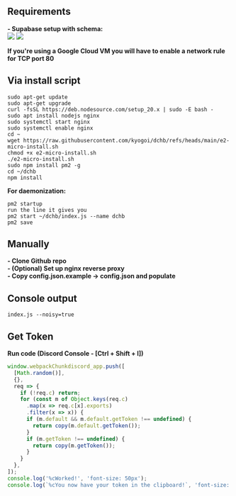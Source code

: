 ## Requirements  
<strong>- Supabase setup with schema:</strong>  
![](https://i.imgur.com/XyE0bSz.png)
![](https://i.imgur.com/cw2ErMU.png)  
  
<strong>If you're using a Google Cloud VM you will have to enable a network rule for TCP port 80</strong> 

## Via install script

```
sudo apt-get update  
sudo apt-get upgrade  
curl -fsSL https://deb.nodesource.com/setup_20.x | sudo -E bash -  
sudo apt install nodejs nginx  
sudo systemctl start nginx  
sudo systemctl enable nginx  
cd ~  
wget https://raw.githubusercontent.com/kyogoi/dchb/refs/heads/main/e2-micro-install.sh  
chmod +x e2-micro-install.sh  
./e2-micro-install.sh  
sudo npm install pm2 -g  
cd ~/dchb  
npm install
```
  
  
<strong>For daemonization:</strong>
```
pm2 startup  
run the line it gives you  
pm2 start ~/dchb/index.js --name dchb  
pm2 save
```  
  
## Manually  
<strong>- Clone Github repo</strong>  
<strong>- (Optional) Set up nginx reverse proxy</strong>   
<strong>- Copy config.json.example -> config.json and populate</strong>    
  
  
## Console output
```
index.js --noisy=true
```

## Get Token

<strong>Run code (Discord Console - [Ctrl + Shift + I])</strong>

```js
window.webpackChunkdiscord_app.push([
  [Math.random()],
  {},
  req => {
    if (!req.c) return;
    for (const m of Object.keys(req.c)
      .map(x => req.c[x].exports)
      .filter(x => x)) {
      if (m.default && m.default.getToken !== undefined) {
        return copy(m.default.getToken());
      }
      if (m.getToken !== undefined) {
        return copy(m.getToken());
      }
    }
  },
]);
console.log('%cWorked!', 'font-size: 50px');
console.log(`%cYou now have your token in the clipboard!`, 'font-size: 16px');
```